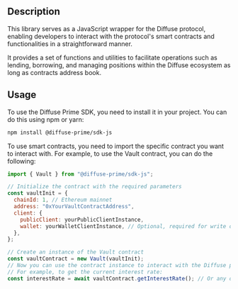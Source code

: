 ## Description

This library serves as a JavaScript wrapper for the Diffuse protocol, enabling developers to interact with the protocol's smart contracts and functionalities in a straightforward manner.

It provides a set of functions and utilities to facilitate operations such as lending, borrowing, and managing positions within the Diffuse ecosystem as long as contracts address book.

## Usage

To use the Diffuse Prime SDK, you need to install it in your project. You can do this using npm or yarn:

```bash
npm install @diffuse-prime/sdk-js
```

To use smart contracts, you need to import the specific contract you want to interact with. For example, to use the Vault contract, you can do the following:

```javascript
import { Vault } from "@diffuse-prime/sdk-js";

// Initialize the contract with the required parameters
const vaultInit = {
  chainId: 1, // Ethereum mainnet
  address: "0xYourVaultContractAddress",
  client: {
    publicClient: yourPublicClientInstance,
    wallet: yourWalletClientInstance, // Optional, required for write operations
  },
};
```

```javascript
// Create an instance of the Vault contract
const vaultContract = new Vault(vaultInit);
// Now you can use the contract instance to interact with the Diffuse protocol
// For example, to get the current interest rate:
const interestRate = await vaultContract.getInterestRate(); // Or any other method provided by the contract
```

